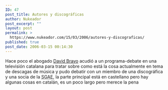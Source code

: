 ```yaml
---
ID: 47
post_title: Autores y discográficas
author: Nukeador
post_excerpt: ""
layout: post
permalink: >
  https://www.nukeador.com/15/03/2006/autores-y-discograficas/
published: true
post_date: 2006-03-15 00:14:30
---
```

<p>Hace poco el abogado <a href="http://www.filmica.com/david_bravo/">David Bravo</a> acudió a un programa-debate en una televisión catalana para tratar sobre como está la cosa actualmente en tema de descagas de música y pudo debatir con un miembro de una discográfica y una socia de la <abbr title="Siempre Ganamos Algunos Euros">SGAE</abbr>, la parte principal está en castellano pero hay algunas cosas en catalán, es un poco largo pero merece la pena</p>

<p><object type="application/x-shockwave-flash" data="http://www.youtube.com/v/beFxvwEMQFU" width="425" height="350"><param name="movie" value="http://www.youtube.com/v/beFxvwEMQFU" /></object></p>